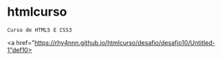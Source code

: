 # htmlcurso
    Curso de HTML5 E CSS3
 
<a href="https://rhy4nnn.github.io/htmlcurso/desafio/desafio10/Untitled-1"def10>